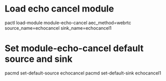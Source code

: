 #
# Load echo cancel module
pactl load-module module-echo-cancel aec_method=webrtc source_name=echocancel sink_name=echocancel1

#
# Set module-echo-cancel default source and sink
pacmd set-default-source echocancel
pacmd set-default-sink echocancel1 


